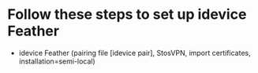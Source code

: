 # Follow these steps to set up idevice Feather

- idevice Feather (pairing file [idevice pair], StosVPN, import certificates, installation=semi-local)

